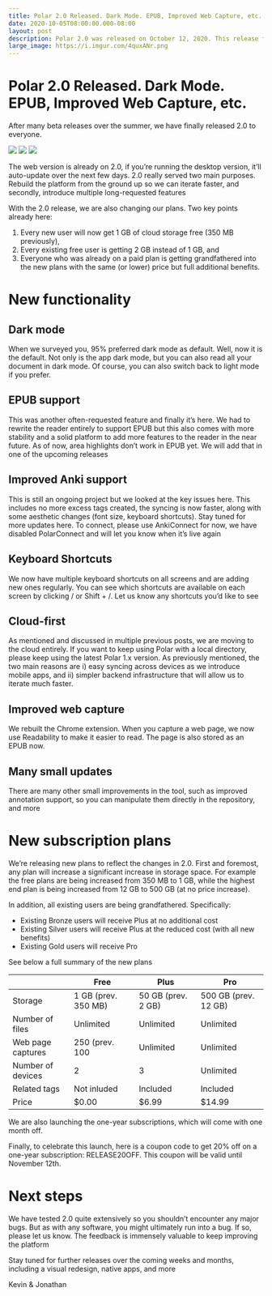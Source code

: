```yaml
---
title: Polar 2.0 Released. Dark Mode. EPUB, Improved Web Capture, etc.
date: 2020-10-05T08:00:00.000-08:00
layout: post
description: Polar 2.0 was released on October 12, 2020. This release focused on major stability improvements along with the introduction of various new features. With the introduction of 2.0, the plans have also been updated to reflect changes those changes (e.g., users on the free plan will now receive 1 GB of storage instead of 350 MB).
large_image: https://i.imgur.com/4quxANr.png
---
```


# Polar 2.0 Released. Dark Mode. EPUB, Improved Web Capture, etc. 

After many beta releases over the summer, we have finally released 2.0 to everyone. 

<img class="img-fluid" src="https://i.imgur.com/sNmn0dI.png">

<img class="img-fluid" src="https://i.imgur.com/b6XM6Nv.png">

<img class="img-fluid" src="https://i.imgur.com/c0ppR0F.png">

The web version is already on 2.0, if you’re running the desktop version, it’ll auto-update over the next few days. 2.0 really served two main purposes. Rebuild the platform from the ground up so we can iterate faster, and secondly, introduce multiple long-requested features

With the 2.0 release, we are also changing our plans. Two key points already here: 

1. Every new user will now get 1 GB of cloud storage free (350 MB previously), 
2. Every existing free user is getting 2 GB instead of 1 GB, and 
3. Everyone who was already on a paid plan is getting grandfathered into the new plans with the same (or lower) price but full additional benefits.

# New functionality

## Dark mode
When we surveyed you, 95% preferred dark mode as default. Well, now it is the default. Not only is the app dark mode, but you can also read all your document in dark mode.  Of course, you can also switch back to light mode if you prefer.  

## EPUB support
This was another often-requested feature and finally it’s here. We had to rewrite the reader entirely to support EPUB but this also comes with more stability and a solid platform to add more features to the reader in the near future. As of now, area highlights don’t work in EPUB yet. We will add that in one of the upcoming releases

## Improved Anki support
This is still an ongoing project but we looked at the key issues here. This includes no more excess tags created, the syncing is now faster, along with some aesthetic changes (font size, keyboard shortcuts). Stay tuned for more updates here. To connect, please use AnkiConnect for now, we have disabled PolarConnect and will let you know when it’s live again

## Keyboard Shortcuts
We now have multiple keyboard shortcuts on all screens and are adding new ones regularly. You can see which shortcuts are available on each screen by clicking / or Shift + /. Let us know any shortcuts you’d like to see

## Cloud-first
As mentioned and discussed in multiple previous posts, we are moving to the cloud entirely. If you want to keep using Polar with a local directory, please keep using the latest Polar 1.x version. As previously mentioned, the two main reasons are 
i) easy syncing across devices as we introduce mobile apps, and 
ii) simpler backend infrastructure that will allow us to iterate much faster.

## Improved web capture
We rebuilt the Chrome extension. When you capture a web page, we now use Readability to make it easier to read. The page is also stored as an EPUB now.

## Many small updates
There are many other small improvements in the tool, such as improved annotation support, so you can manipulate them directly in the repository, and more

# New subscription plans

We’re releasing new plans to reflect the changes in 2.0. First and foremost, any plan will increase a significant increase in storage space. For example the free plans are being increased from 350 MB to 1 GB, while the highest end plan is being increased from 12 GB to 500 GB (at no price increase). 

In addition, all existing users are being grandfathered. Specifically:
- Existing Bronze users will receive Plus at no additional cost
- Existing Silver users will receive Plus at the reduced cost (with all new benefits)
- Existing Gold users will receive Pro

See below a full summary of the new plans


|   |Free   |Plus   |Pro   |
|---|---|---|---|
|Storage   |1 GB (prev. 350 MB)   |50 GB (prev. 2 GB)   |500 GB (prev. 12 GB)   |
|Number of files   |Unlimited   |Unlimited   |Unlimited   |
|Web page captures   |250 (prev. 100   |Unlimited   |Unlimited   |
|Number of devices   |2   |3   |Unlimited   |
|Related tags   |Not inluded   |Included   |Included   |
|Price   |$0.00   |$6.99   |$14.99   |


We are also launching the one-year subscriptions, which will come with one month off.


Finally, to celebrate this launch, here is a coupon code to get 20% off on a one-year subscription: RELEASE20OFF. This coupon will be valid until November 12th.

# Next steps
We have tested 2.0 quite extensively so you shouldn’t encounter any major bugs. But as with any software, you might ultimately run into a bug. If so, please let us know. The feedback is immensely valuable to keep improving the platform

Stay tuned for further releases over the coming weeks and months, including a visual redesign, native apps, and more

Kevin & Jonathan
